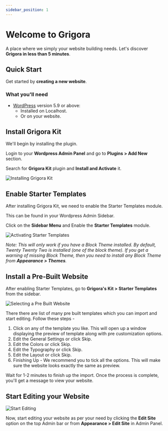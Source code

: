 ```yaml
---
sidebar_position: 1
---
```


# Welcome to Grigora

A place where we simply your website building needs. Let's discover **Grigora in less than 5 minutes**.

## Quick Start

Get started by **creating a new website**.

### What you'll need

- [WordPress](https://wordpress.org/download/releases/) version 5.9 or above:
  - Installed on Localhost.
  - Or on your website.

## Install Grigora Kit

We'll begin by installing the plugin.

Login to your **Wordpress Admin Panel** and go to **Plugins > Add New** section.

Search for **Grigora Kit** plugin and **Install and Activate** it.

![Installing Grigora Kit](/img/tutorial/installinggrigorakit.png)

## Enable Starter Templates

After installing Grigora Kit, we need to enable the Starter Templates module.

This can be found in your Wordpress Admin Sidebar.

Click on the **Sidebar Menu** and Enable the **Starter Templates** module.

![Activating Starter Templates](/img/tutorial/activatingst.png)

*Note: This will only work if you have a Block Theme installed. By default, Twenty Twenty Two is installed (one of the block theme). If you get a warning of missing Block Theme, then you need to install any Block Theme from **Appearance > Themes**.*

## Install a Pre-Built Website

After enabling Starter Templates, go to **Grigora's Kit > Starter Templates** from the sidebar.

![Selecting a Pre Built Website](/img/tutorial/selectingtemplate.png)

There there are list of many pre built templates which you can import and start editing. Follow these steps -

1. Click on any of the template you like. This will open up a window displaying the preview of template along with pre customization options.
2. Edit the General Settings or click Skip.
3. Edit the Colors or click Skip.
4. Edit the Typography or click Skip.
5. Edit the Layout or click Skip.
6. Finishing Up - We recommend you to tick all the options. This will make sure the website looks exactly the same as preview.

Wait for 1-2 minutes to finish up the import. Once the process is complete, you'll get a message to view your website.

## Start Editing your Website

![Start Editing](/img/tutorial/startediting.png)

Now, start editing your website as per your need by clicking the **Edit Site** option on the top Admin bar or from **Appearance > Edit Site** in Admin Panel.
